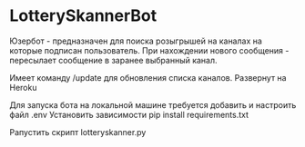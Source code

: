 # LotterySkannerBot

Юзербот - предназначен для поиска розыгрышей на каналах на которые подписан пользователь.
При нахождении нового сообщения - пересылает сообщение в заранее выбранный канал.

Имеет команду /update для обновления списка каналов.
Развернут на Heroku

Для запуска бота на локальной машине требуется добавить и настроить файл .env
Установить зависимости
pip install requirements.txt

Pапустить скрипт lotteryskanner.py
